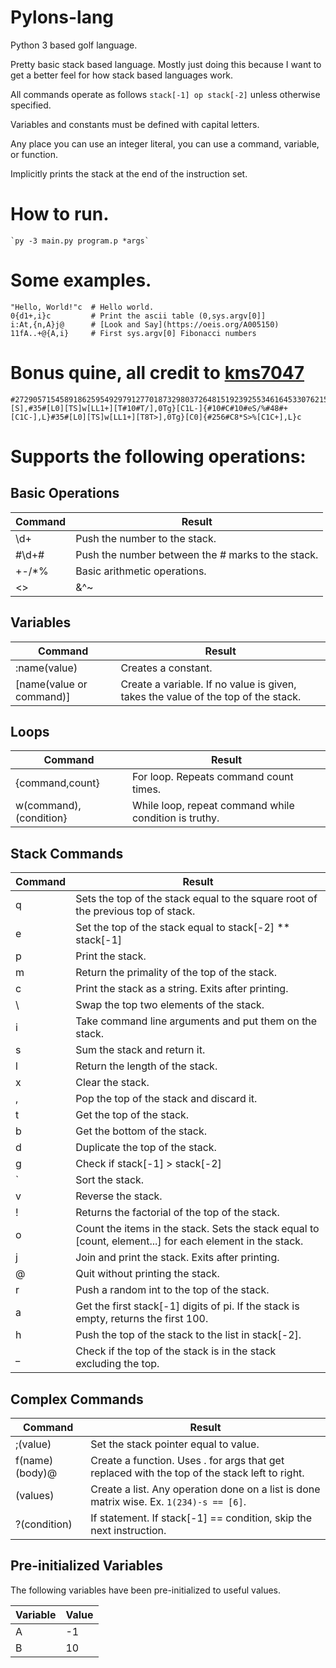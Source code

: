 # Pylons-lang
Python 3 based golf language.

Pretty basic stack based language. Mostly just doing this because I want to get a better feel for how stack based languages work.

All commands operate as follows `stack[-1] op stack[-2]` unless otherwise specified.

Variables and constants must be defined with capital letters.

Any place you can use an integer literal, you can use a command, variable, or function.

Implicitly prints the stack at the end of the instruction set.

# How to run.

    `py -3 main.py program.p *args`
    

# Some examples.

    "Hello, World!"c  # Hello world.
    0{d1+,i}c         # Print the ascii table (0,sys.argv[0]]
    i:At,{n,A}j@      # [Look and Say](https://oeis.org/A005150)
    11fA..+@{A,i}     # First sys.argv[0] Fibonacci numbers
    

# Bonus quine, all credit to [kms7047](https://github.com/kms70847)
    
    #272905715458918625954929791277018732980372648151923925534616453307621588598692438414443279763003025372409097795417741330602167388103514682342382282390274176094981540184583036198531713253138700693955928801808034338692982310398308250577863556014805403336841267395172018000805496670641969318196854690330530651#[S],#35#[L0][TS]w[LL1+][T#10#T/],0Tg}[C1L-]{#10#C#10#eS/%#48#+[C1C-],L}#35#[L0][TS]w[LL1+][T8T>],0Tg}[C0]{#256#C8*S>%[C1C+],L}c


# Supports the following operations:

## Basic Operations ##

| Command | Result                                                                                                     |
|---------|------------------------------------------------------------------------------------------------------------|
| \d+     | Push the number to the stack.                                                                              |
| #\d+#   | Push the number between the # marks to the stack.                                                          |
| +-/*%   | Basic arithmetic operations.                                                                               |
| <>|&^~  | Left shift, right shift, or, and, xor, twos compliment. Twos compliment only affects the top of the stack. |


## Variables ##

| Command                  | Result                                                                            |
|--------------------------|-----------------------------------------------------------------------------------|
| :name(value)             | Creates a constant.                                                               |
| [name(value or command)] | Create a variable. If no value is given, takes the value of the top of the stack. |


## Loops ##

| Command                | Result                                                 |
|------------------------|--------------------------------------------------------|
| {command,count}        | For loop. Repeats command count times.                 |
| w(command),(condition} | While loop, repeat command while condition is truthy.  |


## Stack Commands ##

| Command | Result                                                                                                   |
|---------|----------------------------------------------------------------------------------------------------------|
| q       | Sets the top of the stack equal to the square root of the previous top of stack.                         |
| e       | Set the top of the stack equal to stack[-2] ** stack[-1]                                                 |
| p       | Print the stack.                                                                                         |
| m       | Return the primality of the top of the stack.                                                            |
| c       | Print the stack as a string. Exits after printing.                                                       |
| \       | Swap the top two elements of the stack.                                                                  |
| i       | Take command line arguments and put them on the stack.                                                   |
| s       | Sum the stack and return it.                                                                             |
| l       | Return the length of the stack.                                                                          |
| x       | Clear the stack.                                                                                         |
| ,       | Pop the top of the stack and discard it.                                                                 |
| t       | Get the top of the stack.                                                                                |
| b       | Get the bottom of the stack.                                                                             |
| d       | Duplicate the top of the stack.                                                                          |
| g       | Check if stack[-1] > stack[-2]                                                                           |
| `       | Sort the stack.                                                                                          |
| v       | Reverse the stack.                                                                                       |
| !       | Returns the factorial of the top of the stack.                                                           |
| o       | Count the items in the stack. Sets the stack equal to [count, element...] for each element in the stack. |
| j       | Join and print the stack. Exits after printing.                                                          |
| @       | Quit without printing the stack.                                                                         |
| r       | Push a random int to the top of the stack.                                                               |
| a       | Get the first stack[-1] digits of pi. If the stack is empty, returns the first 100.                      |
| h       | Push the top of the stack to the list in stack[-2].                                                      |
| _       | Check if the top of the stack is in the stack excluding the top.                                         |


## Complex Commands ##

| Command        | Result                                                                                        |
|----------------|-----------------------------------------------------------------------------------------------|
| ;(value)       | Set the stack pointer equal to value.                                                         |
| f(name)(body)@ | Create a function. Uses . for args that get replaced with the top of the stack left to right. |
| (values)       | Create a list. Any operation done on a list is done matrix wise. Ex. `1(234)-s == [6]`.       |
| ?(condition)   | If statement. If stack[-1] == condition, skip the next instruction.                           |


## Pre-initialized Variables ##
The following variables have been pre-initialized to useful values.

| Variable | Value |
|----------|-------|
| A        | -1    |
| B        | 10    |
